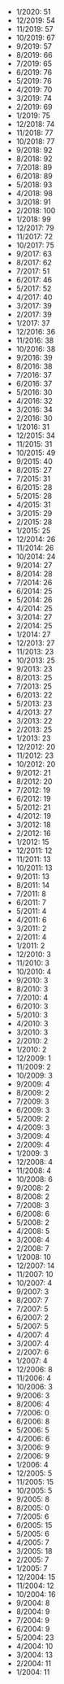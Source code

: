 *  1/2020: 51
*  12/2019: 54
*  11/2019: 57
*  10/2019: 67
*  9/2019: 57
*  8/2019: 66
*  7/2019: 65
*  6/2019: 76
*  5/2019: 76
*  4/2019: 70
*  3/2019: 74
*  2/2019: 69
*  1/2019: 75
*  12/2018: 74
*  11/2018: 77
*  10/2018: 77
*  9/2018: 92
*  8/2018: 92
*  7/2018: 89
*  6/2018: 89
*  5/2018: 93
*  4/2018: 98
*  3/2018: 91
*  2/2018: 100
*  1/2018: 99
*  12/2017: 79
*  11/2017: 72
*  10/2017: 75
*  9/2017: 63
*  8/2017: 62
*  7/2017: 51
*  6/2017: 46
*  5/2017: 52
*  4/2017: 40
*  3/2017: 39
*  2/2017: 39
*  1/2017: 37
*  12/2016: 36
*  11/2016: 38
*  10/2016: 38
*  9/2016: 39
*  8/2016: 38
*  7/2016: 37
*  6/2016: 37
*  5/2016: 30
*  4/2016: 32
*  3/2016: 34
*  2/2016: 30
*  1/2016: 31
*  12/2015: 34
*  11/2015: 31
*  10/2015: 49
*  9/2015: 40
*  8/2015: 27
*  7/2015: 31
*  6/2015: 28
*  5/2015: 28
*  4/2015: 31
*  3/2015: 29
*  2/2015: 28
*  1/2015: 25
*  12/2014: 26
*  11/2014: 26
*  10/2014: 24
*  9/2014: 27
*  8/2014: 28
*  7/2014: 26
*  6/2014: 25
*  5/2014: 26
*  4/2014: 25
*  3/2014: 27
*  2/2014: 25
*  1/2014: 27
*  12/2013: 27
*  11/2013: 23
*  10/2013: 25
*  9/2013: 23
*  8/2013: 25
*  7/2013: 25
*  6/2013: 22
*  5/2013: 23
*  4/2013: 27
*  3/2013: 22
*  2/2013: 25
*  1/2013: 23
*  12/2012: 20
*  11/2012: 23
*  10/2012: 20
*  9/2012: 21
*  8/2012: 20
*  7/2012: 19
*  6/2012: 19
*  5/2012: 21
*  4/2012: 19
*  3/2012: 18
*  2/2012: 16
*  1/2012: 15
*  12/2011: 12
*  11/2011: 13
*  10/2011: 13
*  9/2011: 13
*  8/2011: 14
*  7/2011: 8
*  6/2011: 7
*  5/2011: 4
*  4/2011: 6
*  3/2011: 2
*  2/2011: 4
*  1/2011: 2
*  12/2010: 3
*  11/2010: 3
*  10/2010: 4
*  9/2010: 3
*  8/2010: 3
*  7/2010: 4
*  6/2010: 3
*  5/2010: 3
*  4/2010: 3
*  3/2010: 3
*  2/2010: 2
*  1/2010: 2
*  12/2009: 1
*  11/2009: 2
*  10/2009: 3
*  9/2009: 4
*  8/2009: 2
*  7/2009: 3
*  6/2009: 3
*  5/2009: 2
*  4/2009: 3
*  3/2009: 4
*  2/2009: 4
*  1/2009: 3
*  12/2008: 4
*  11/2008: 4
*  10/2008: 6
*  9/2008: 2
*  8/2008: 2
*  7/2008: 3
*  6/2008: 6
*  5/2008: 2
*  4/2008: 5
*  3/2008: 4
*  2/2008: 7
*  1/2008: 10
*  12/2007: 14
*  11/2007: 10
*  10/2007: 4
*  9/2007: 3
*  8/2007: 7
*  7/2007: 5
*  6/2007: 2
*  5/2007: 5
*  4/2007: 4
*  3/2007: 4
*  2/2007: 6
*  1/2007: 4
*  12/2006: 8
*  11/2006: 4
*  10/2006: 3
*  9/2006: 3
*  8/2006: 4
*  7/2006: 0
*  6/2006: 8
*  5/2006: 5
*  4/2006: 6
*  3/2006: 9
*  2/2006: 9
*  1/2006: 4
*  12/2005: 5
*  11/2005: 15
*  10/2005: 5
*  9/2005: 8
*  8/2005: 0
*  7/2005: 6
*  6/2005: 15
*  5/2005: 6
*  4/2005: 7
*  3/2005: 18
*  2/2005: 7
*  1/2005: 7
*  12/2004: 15
*  11/2004: 12
*  10/2004: 16
*  9/2004: 8
*  8/2004: 9
*  7/2004: 9
*  6/2004: 9
*  5/2004: 23
*  4/2004: 10
*  3/2004: 13
*  2/2004: 11
*  1/2004: 11